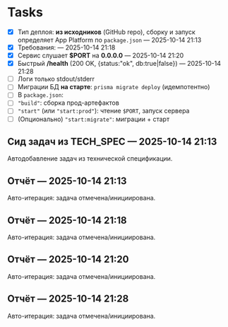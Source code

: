 # Tasks


- [x] Тип деплоя: **из исходников** (GitHub repo), сборку и запуск определяет App Platform по `package.json`  — 2025-10-14 21:13
- [x] Требования:  — 2025-10-14 21:18
- [x] Сервис слушает **$PORT** на **0.0.0.0**  — 2025-10-14 21:20
- [x] Быстрый **/health** (200 OK, {status:"ok", db:true|false})  — 2025-10-14 21:28
- [ ] Логи только stdout/stderr
- [ ] Миграции БД **на старте**: `prisma migrate deploy` (идемпотентно)
- [ ] В `package.json`:
- [ ] `"build"`: сборка прод-артефактов
- [ ] `"start"` (или `"start:prod"`): чтение `$PORT`, запуск сервера
- [ ] (Опционально) `"start:migrate"`: миграции + старт

## Сид задач из TECH_SPEC — 2025-10-14 21:13
Автодобавление задач из технической спецификации.

## Отчёт — 2025-10-14 21:13
Авто-итерация: задача отмечена/инициирована.

## Отчёт — 2025-10-14 21:18
Авто-итерация: задача отмечена/инициирована.

## Отчёт — 2025-10-14 21:20
Авто-итерация: задача отмечена/инициирована.

## Отчёт — 2025-10-14 21:28
Авто-итерация: задача отмечена/инициирована.
